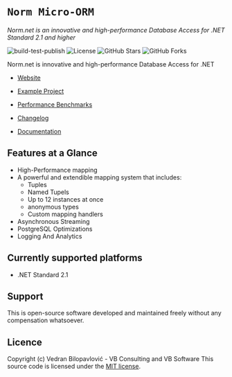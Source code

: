# **`Norm Micro-ORM`**
 
_Norm.net is an innovative and high-performance Database Access for  .NET Standard 2.1 and higher_
 
![build-test-publish](https://github.com/vb-consulting/Norm.net/workflows/build-test-publish/badge.svg)
![License](https://img.shields.io/badge/license-MIT-green)
![GitHub Stars](https://img.shields.io/github/stars/vb-consulting/Norm.net?style=social)
![GitHub Forks](https://img.shields.io/github/forks/vb-consulting/Norm.net?style=social)

Norm.net is innovative and high-performance Database Access for .NET

- [Website](https://vb-consulting.github.io/norm.net/)

- [Example Project](https://vb-consulting.github.io/norm.net/example/)
  
- [Performance Benchmarks](https://vb-consulting.github.io/norm.net/example/)

- [Changelog](https://vb-consulting.github.io/norm.net/changelog/)

- [Documentation](https://vb-consulting.github.io/norm.net/docs/getting-started/introduction/)

## Features at a Glance

- High-Performance mapping
- A powerful and extendible mapping system that includes:
    - Tuples
    - Named Tupels
    - Up to 12 instances at once
    - anonymous types
    - Custom mapping handlers
- Asynchronous Streaming
- PostgreSQL Optimizations
- Logging And Analytics

## Currently supported platforms
 
- .NET Standard 2.1
 
## Support
 
This is open-source software developed and maintained freely without any compensation whatsoever.
 
## Licence
 
Copyright (c) Vedran Bilopavlović - VB Consulting and VB Software
This source code is licensed under the [MIT license](https://github.com/vbilopav/NoOrm.Net/blob/master/LICENSE).
